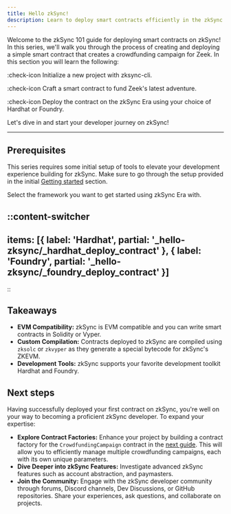 ```yaml
---
title: Hello zkSync!
description: Learn to deploy smart contracts efficiently in the zkSync environment.
---
```


Welcome to the zkSync 101 guide for deploying smart contracts on zkSync! In this series, we'll walk you through the process
of creating and deploying a simple smart contract that creates a crowdfunding campaign for Zeek. In this section you will learn the following:

:check-icon Initialize a new project with zksync-cli.

:check-icon Craft a smart contract to fund Zeek's latest adventure.

:check-icon Deploy the contract on the zkSync Era using your choice of Hardhat or Foundry.

Let's dive in and start your developer journey on zkSync!

---

## Prerequisites

This series requires some initial setup of tools to elevate your
development experience building for zkSync.
Make sure to go through the setup provided in the initial [Getting started](/build/zksync-101) section.

Select the framework you want to get started using zkSync Era with.

::content-switcher
---
items: [{
  label: 'Hardhat',
  partial: '_hello-zksync/_hardhat_deploy_contract'
}, {
  label: 'Foundry',
  partial: '_hello-zksync/_foundry_deploy_contract'
}]
---
::

## Takeaways

- **EVM Compatibility:** zkSync is EVM compatible and you can write smart contracts in Solidity or Vyper.
- **Custom Compilation:** Contracts deployed to zkSync are compiled using `zksolc` or `zkvyper` as
they generate a special bytecode for zkSync's ZKEVM.
- **Development Tools:** zkSync supports your favorite development toolkit Hardhat and Foundry.

## Next steps

Having successfully deployed your first contract on zkSync, you're well on your way to becoming
a proficient zkSync developer. To expand your expertise:

- **Explore Contract Factories:** Enhance your project by building a contract factory
for the `CrowdfundingCampaign` contract in the [next guide](/build/zksync-101/contract-factory). This will allow you to efficiently
manage multiple crowdfunding campaigns, each with its own unique parameters.
- **Dive Deeper into zkSync Features:** Investigate advanced zkSync features such as account abstraction,
and paymasters.
- **Join the Community:** Engage with the zkSync developer community through forums,
Discord channels, Dev Discussions, or GitHub repositories. Share your experiences, ask questions,
and collaborate on projects.
